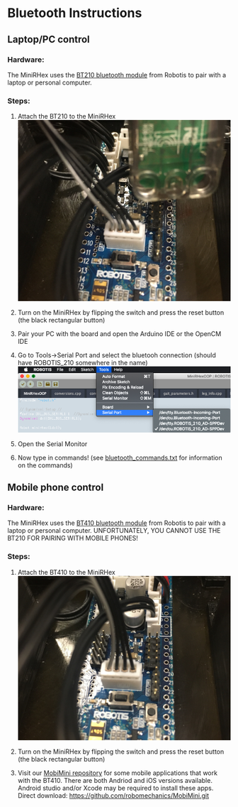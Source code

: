# Bluetooth Instructions

## Laptop/PC control

### Hardware:

The MiniRHex uses the [BT210 bluetooth module](http://www.robotis.us/bt-210/) from Robotis to pair with a laptop or personal computer.

### Steps:
1. Attach the BT210 to the MiniRHex
![BT210 connection](Images/BT210.jpg)

2. Turn on the MiniRHex by flipping the switch and press the reset button (the black rectangular button)

3. Pair your PC with the board and open the Arduino IDE or the OpenCM IDE

4. Go to Tools->Serial Port and select the bluetooh connection (should have ROBOTIS_210 somewhere in the name)
![BT210 connection](Images/connect.png)

5. Open the Serial Monitor

6. Now type in commands! (see [bluetooth_commands.txt](bluetooth_commands.txt) for information on the commands)

## Mobile phone control

### Hardware:

The MiniRHex uses the [BT410 bluetooth module](http://www.robotis.us/bt-410/) from Robotis to pair with a laptop or personal computer. UNFORTUNATELY, YOU CANNOT USE THE BT210 FOR PAIRING WITH MOBILE PHONES!

### Steps:
1. Attach the BT410 to the MiniRHex
![BT210 connection](Images/BT410.jpg)

2. Turn on the MiniRHex by flipping the switch and press the reset button (the black rectangular button)

3. Visit our [MobiMini repository](https://github.com/robomechanics/MobiMini) for some mobile applications that work with the BT410. There are both Andriod and iOS versions available. Android studio and/or Xcode may be required to install these apps. Direct download: https://github.com/robomechanics/MobiMini.git
